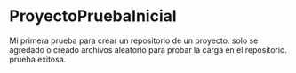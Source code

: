 # ProyectoPruebaInicial
Mi primera prueba para crear un repositorio de un proyecto.
solo se agredado o creado archivos aleatorio para probar la carga en el repositorio.
prueba exitosa.

